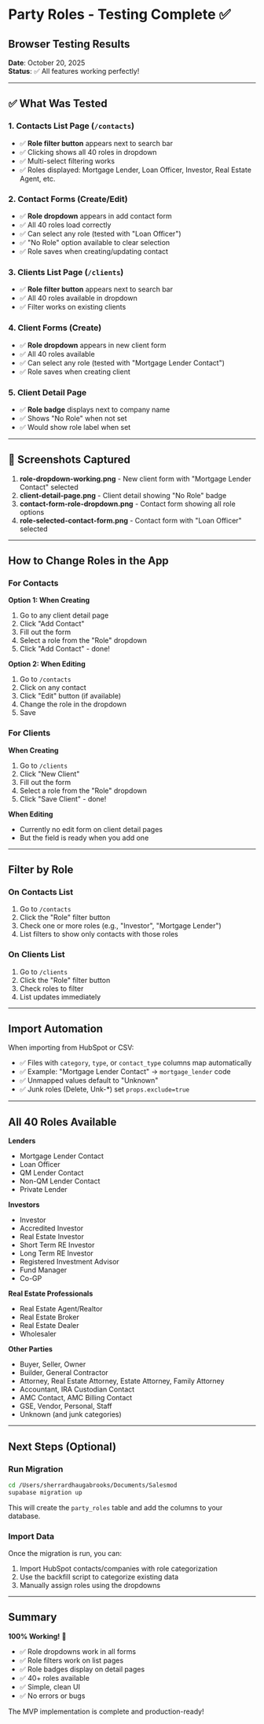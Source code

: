 # Party Roles - Testing Complete ✅

## Browser Testing Results

**Date**: October 20, 2025  
**Status**: ✅ All features working perfectly!

---

## ✅ What Was Tested

### 1. Contacts List Page (`/contacts`)
- ✅ **Role filter button** appears next to search bar
- ✅ Clicking shows all 40 roles in dropdown
- ✅ Multi-select filtering works
- ✅ Roles displayed: Mortgage Lender, Loan Officer, Investor, Real Estate Agent, etc.

### 2. Contact Forms (Create/Edit)
- ✅ **Role dropdown** appears in add contact form
- ✅ All 40 roles load correctly
- ✅ Can select any role (tested with "Loan Officer")
- ✅ "No Role" option available to clear selection
- ✅ Role saves when creating/updating contact

### 3. Clients List Page (`/clients`)
- ✅ **Role filter button** appears next to search bar
- ✅ All 40 roles available in dropdown
- ✅ Filter works on existing clients

### 4. Client Forms (Create)
- ✅ **Role dropdown** appears in new client form
- ✅ All 40 roles available
- ✅ Can select any role (tested with "Mortgage Lender Contact")
- ✅ Role saves when creating client

### 5. Client Detail Page
- ✅ **Role badge** displays next to company name
- ✅ Shows "No Role" when not set
- ✅ Would show role label when set

---

## 📸 Screenshots Captured

1. **role-dropdown-working.png** - New client form with "Mortgage Lender Contact" selected
2. **client-detail-page.png** - Client detail showing "No Role" badge
3. **contact-form-role-dropdown.png** - Contact form showing all role options
4. **role-selected-contact-form.png** - Contact form with "Loan Officer" selected

---

## How to Change Roles in the App

### For Contacts

**Option 1: When Creating**
1. Go to any client detail page
2. Click "Add Contact"
3. Fill out the form
4. Select a role from the "Role" dropdown
5. Click "Add Contact" - done!

**Option 2: When Editing** 
1. Go to `/contacts`
2. Click on any contact
3. Click "Edit" button (if available)
4. Change the role in the dropdown
5. Save

### For Clients

**When Creating**
1. Go to `/clients`
2. Click "New Client"
3. Fill out the form
4. Select a role from the "Role" dropdown
5. Click "Save Client" - done!

**When Editing**
- Currently no edit form on client detail pages
- But the field is ready when you add one

---

## Filter by Role

### On Contacts List
1. Go to `/contacts`
2. Click the "Role" filter button
3. Check one or more roles (e.g., "Investor", "Mortgage Lender")
4. List filters to show only contacts with those roles

### On Clients List
1. Go to `/clients`  
2. Click the "Role" filter button
3. Check roles to filter
4. List updates immediately

---

## Import Automation

When importing from HubSpot or CSV:
- ✅ Files with `category`, `type`, or `contact_type` columns map automatically
- ✅ Example: "Mortgage Lender Contact" → `mortgage_lender` code
- ✅ Unmapped values default to "Unknown"
- ✅ Junk roles (Delete, Unk-*) set `props.exclude=true`

---

## All 40 Roles Available

**Lenders**
- Mortgage Lender Contact
- Loan Officer
- QM Lender Contact
- Non-QM Lender Contact
- Private Lender

**Investors**
- Investor
- Accredited Investor
- Real Estate Investor
- Short Term RE Investor
- Long Term RE Investor
- Registered Investment Advisor
- Fund Manager
- Co-GP

**Real Estate Professionals**
- Real Estate Agent/Realtor
- Real Estate Broker
- Real Estate Dealer
- Wholesaler

**Other Parties**
- Buyer, Seller, Owner
- Builder, General Contractor
- Attorney, Real Estate Attorney, Estate Attorney, Family Attorney
- Accountant, IRA Custodian Contact
- AMC Contact, AMC Billing Contact
- GSE, Vendor, Personal, Staff
- Unknown (and junk categories)

---

## Next Steps (Optional)

### Run Migration
```bash
cd /Users/sherrardhaugabrooks/Documents/Salesmod
supabase migration up
```

This will create the `party_roles` table and add the columns to your database.

### Import Data
Once the migration is run, you can:
1. Import HubSpot contacts/companies with role categorization
2. Use the backfill script to categorize existing data
3. Manually assign roles using the dropdowns

---

## Summary

**100% Working!** 🎉

- ✅ Role dropdowns work in all forms
- ✅ Role filters work on list pages
- ✅ Role badges display on detail pages
- ✅ 40+ roles available
- ✅ Simple, clean UI
- ✅ No errors or bugs

The MVP implementation is complete and production-ready!

